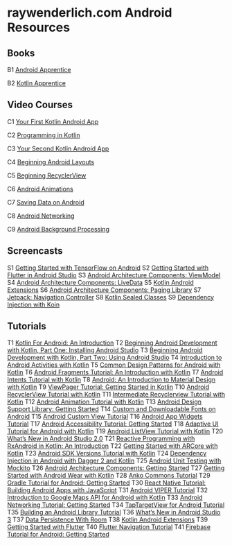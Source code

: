 # raywenderlich.com Android Resources

## Books

B1 [Android Apprentice]()

B2 [Kotlin Apprentice]()

## Video Courses

C1 [Your First Kotlin Android App]()

C2 [Programming in Kotlin]()

C3 [Your Second Kotlin Android App]()

C4 [Beginning Android Layouts]()

C5 [Beginning RecyclerView]()

C6 [Android Animations]()

C7 [Saving Data on Android]()

C8 [Android Networking]()

C9 [Android Background Processing]()

## Screencasts

S1 [Getting Started with TensorFlow on Android]()
S2 [Getting Started with Flutter in Android Studio]()
S3 [Android Architecture Components: ViewModel]()
S4 [Android Architecture Components: LiveData]()
S5 [Kotlin Android Extensions]()
S6 [Android Architecture Components: Paging Library]()
S7 [Jetpack: Navigation Controller]()
S8 [Kotlin Sealed Classes]()
S9 [Dependency Injection with Koin]()


## Tutorials

T1 [Kotlin For Android: An Introduction](https://www.raywenderlich.com/174395/kotlin-for-android-an-introduction-2)
T2 [Beginning Android Development with Kotlin, Part One: Installing Android Studio](https://www.raywenderlich.com/177533/beginning-android-development-kotlin-part-one-installing-android-studio)
T3 [Beginning Android Development with Kotlin, Part Two: Using Android Studio](https://www.raywenderlich.com/177535/beginning-android-development-with-kotlin-part-two-using-android-studio)
T4 [Introduction to Android Activities with Kotlin]()
T5 [Common Design Patterns for Android with Kotlin]()
T6 [Android Fragments Tutorial: An Introduction with Kotlin]()
T7 [Android Intents Tutorial with Kotlin]()
T8 [Android: An Introduction to Material Design with Kotlin]()
T9 [ViewPager Tutorial: Getting Started in Kotlin]()
T10 [Android RecyclerView Tutorial with Kotlin]()
T11 [Intermediate Recyclerview Tutorial with Kotlin]()
T12 [Android Animation Tutorial with Kotlin]()
T13 [Android Design Support Library: Getting Started]()
T14 [Custom and Downloadable Fonts on Android]()
T15 [Android Custom View Tutorial]()
T16 [Android App Widgets Tutorial]()
T17 [Android Accessibility Tutorial: Getting Started]()
T18 [Adaptive UI Tutorial for Android with Kotlin]()
T19 [Android ListView Tutorial with Kotlin]()
T20 [What’s New in Android Studio 2.0]()
T21 [Reactive Programming with RxAndroid in Kotlin: An Introduction]()
T22 [Getting Started with ARCore with Kotlin]()
T23 [Android SDK Versions Tutorial with Kotlin]()
T24 [Dependency Injection in Android with Dagger 2 and Kotlin]()
T25 [Android Unit Testing with Mockito]()
T26 [Android Architecture Components: Getting Started]()
T27 [Getting Started with Android Wear with Kotlin]()
T28 [Anko Commons Tutorial]()
T29 [Gradle Tutorial for Android: Getting Started]()
T30 [React Native Tutorial: Building Android Apps with JavaScript]()
T31 [Android VIPER Tutorial]()
T32 [Introduction to Google Maps API for Android with Kotlin]()
T33 [Android Networking Tutorial: Getting Started]()
T34 [TapTargetView for Android Tutorial]()
T35 [Building an Android Library Tutorial]()
T36 [What’s New in Android Studio 3]()
T37 [Data Persistence With Room]()
T38 [Kotlin Android Extensions]()
T39 [Getting Started with Flutter]()
T40 [Flutter Navigation Tutorial]()
T41 [Firebase Tutorial for Android: Getting Started]()

